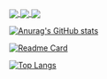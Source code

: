 <a href='https://github.com/anuraghazra/github-readme-stats'>
    <img align='center' src='https://github-readme-stats.vercel.app/api?username=Yoonsik-Shin&show_icons=true&theme=radical'/>
</a>
<a href='https://github.com/anuraghazra/github-readme-stats'>
    <img align='center' src='https://github-readme-stats.vercel.app/api/pin/?username=Yoonsik-Shin&repo=TIL&show_icons=true&theme=radical'/>
</a>
<a href='https://github.com/anuraghazra/github-readme-stats'>
    <img align='center' src='https://github-readme-stats.vercel.app/api/top-langs/?username=Yoonsik-Shin&show_icons=true&theme=radical'/>
</a>

[![Anurag's GitHub stats](https://github-readme-stats.vercel.app/api?username=Yoonsik-Shin&show_icons=true&theme=radical)](https://github.com/anuraghazra/github-readme-stats)

[![Readme Card](https://github-readme-stats.vercel.app/api/pin/?username=Yoonsik-Shin&repo=TIL)](https://github.com/anuraghazra/github-readme-stats)

[![Top Langs](https://github-readme-stats.vercel.app/api/top-langs/?username=Yoonsik-Shin&layout=compact)](https://github.com/anuraghazra/github-readme-stats)